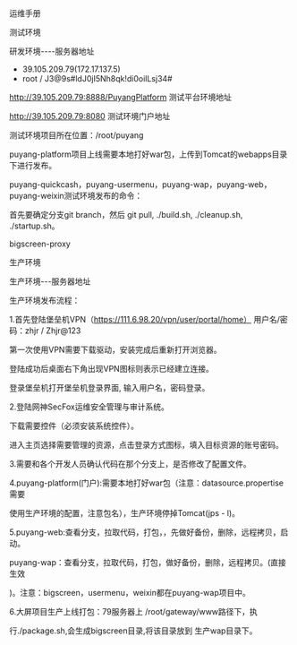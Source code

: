 运维手册

测试环境

研发环境----服务器地址

- 39.105.209.79(172.17.137.5)
- root / J3@9s#ldJ0jI5Nh8qk!di0oilLsj34#

http://39.105.209.79:8888/PuyangPlatform 测试平台环境地址

http://39.105.209.79:8080 测试环境门户地址

测试环境项目所在位置：/root/puyang

puyang-platform项目上线需要本地打好war包，上传到Tomcat的webapps目录下进行发布。

puyang-quickcash，puyang-usermenu，puyang-wap，puyang-web，puyang-weixin测试环境发布的命令：

首先要确定分支git branch，然后 git pull,   ./build.sh,  ./cleanup.sh,  ./startup.sh。

bigscreen-proxy 

生产环境

生产环境---服务器地址

                 
生产环境发布流程：

1.首先登陆堡垒机VPN（https://111.6.98.20/vpn/user/portal/home）	用户名/密码：zhjr / Zhjr@123

第一次使用VPN需要下载驱动，安装完成后重新打开浏览器。

登陆成功后桌面右下角出现VPN图标则表示已经建立连接。

登录堡垒机打开堡垒机登录界面, 输入用户名，密码登录。

2.登陆网神SecFox运维安全管理与审计系统。

下载需要控件（必须安装系统控件）。

进入主页选择需要管理的资源，点击登录方式图标，填入目标资源的账号密码。

3.需要和各个开发人员确认代码在那个分支上，是否修改了配置文件。

4.puyang-platform(门户):需要本地打好war包（注意：datasource.propertise需要

使用生产环境的配置，注意包名），生产环境停掉Tomcat(jps - l)。

5.puyang-web:查看分支，拉取代码，打包，，先做好备份，删除，远程拷贝，启动。

puyang-wap：查看分支，拉取代码，打包，做好备份，删除，远程拷贝。(直接生效

)。注意：bigscreen，usermenu，weixin都在puyang-wap项目中。

6.大屏项目生产上线打包：79服务器上 /root/gateway/www路径下，执

行./package.sh,会生成bigscreen目录,将该目录放到 生产wap目录下。
